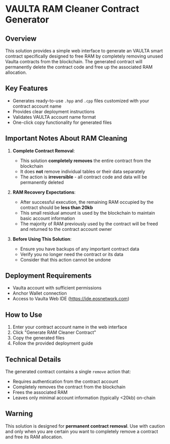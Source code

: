 # VAULTA RAM Cleaner Contract Generator

## Overview

This solution provides a simple web interface to generate an VAULTA smart contract specifically designed to free RAM by completely removing unused Vaulta contracts from the blockchain. The generated contract will permanently delete the contract code and free up the associated RAM allocation.

## Key Features

- Generates ready-to-use `.hpp` and `.cpp` files customized with your contract account name
- Provides clear deployment instructions
- Validates VAULTA account name format
- One-click copy functionality for generated files

## Important Notes About RAM Cleaning

1. **Complete Contract Removal**:
   - This solution **completely removes** the entire contract from the blockchain
   - It does **not** remove individual tables or their data separately
   - The action is **irreversible** - all contract code and data will be permanently deleted

2. **RAM Recovery Expectations**:
   - After successful execution, the remaining RAM occupied by the contract should be **less than 20kb**
   - This small residual amount is used by the blockchain to maintain basic account information
   - The majority of RAM previously used by the contract will be freed and returned to the contract account owner

3. **Before Using This Solution**:
   - Ensure you have backups of any important contract data
   - Verify you no longer need the contract or its data
   - Consider that this action cannot be undone

## Deployment Requirements

- Vaulta account with sufficient permissions
- Anchor Wallet connection
- Access to Vaulta Web IDE (https://ide.eosnetwork.com)

## How to Use

1. Enter your contract account name in the web interface
2. Click "Generate RAM Cleaner Contract"
3. Copy the generated files
4. Follow the provided deployment guide

## Technical Details

The generated contract contains a single `remove` action that:
- Requires authentication from the contract account
- Completely removes the contract from the blockchain
- Frees the associated RAM
- Leaves only minimal account information (typically <20kb) on-chain

## Warning

This solution is designed for **permanent contract removal**. Use with caution and only when you are certain you want to completely remove a contract and free its RAM allocation.
